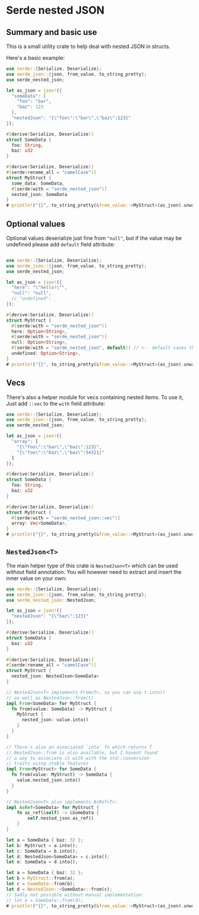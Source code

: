 # Serde nested JSON

## Summary and basic use

This is a small utility crate to help deal with nested JSON in structs.

Here's a basic example:

```rust
use serde::{Serialize, Deserialize};
use serde_json::{json, from_value, to_string_pretty};
use serde_nested_json;

let as_json = json!({
  "someData": {
    "foo": "bar",
    "baz": 123
  },
  "nestedJson": "{\"foo\":\"bar\",\"baz\":123}"
});

#[derive(Serialize, Deserialize)]
struct SomeData {
  foo: String,
  baz: u32
}

#[derive(Serialize, Deserialize)]
#[serde(rename_all = "camelCase")]
struct MyStruct {
  some_data: SomeData,
  #[serde(with = "serde_nested_json")]
  nested_json: SomeData
}
# println!("{}", to_string_pretty(&from_value::<MyStruct>(as_json).unwrap()).unwrap());
```

## Optional values

Optional values deserialize just fine from `"null"`, but if the value may be undefined please add `default` field attribute:

```rust

use serde::{Serialize, Deserialize};
use serde_json::{json, from_value, to_string_pretty};
use serde_nested_json;

let as_json = json!({
  "here": "\"hello!\"",
  "null": "null",
  // "undefined": _
});

#[derive(Serialize, Deserialize)]
struct MyStruct {
  #[serde(with = "serde_nested_json")]
  here: Option<String>,
  #[serde(with = "serde_nested_json")]
  null: Option<String>,
  #[serde(with = "serde_nested_json", default)] // <-- default saves the day
  undefined: Option<String>,
}
# println!("{}", to_string_pretty(&from_value::<MyStruct>(as_json).unwrap()).unwrap());
```

## Vecs

There's also a helper module for vecs containing nested items.
To use it, Just add `::vec` to the `with` field attribute:

```rust
use serde::{Serialize, Deserialize};
use serde_json::{json, from_value, to_string_pretty};
use serde_nested_json;

let as_json = json!({
  "array": [
    "{\"foo\":\"bar\",\"baz\":123}",
    "{\"foo\":\"baz\",\"baz\":54321}"
  ]
});

#[derive(Serialize, Deserialize)]
struct SomeData {
  foo: String,
  baz: u32
}

#[derive(Serialize, Deserialize)]
struct MyStruct {
  #[serde(with = "serde_nested_json::vec")]
  array: Vec<SomeData>,
}
# println!("{}", to_string_pretty(&from_value::<MyStruct>(as_json).unwrap()).unwrap());
```

## `NestedJson<T>`

The main helper type of this crate is `NestedJson<T>` which
can be used without field annotation. You will however need
to extract and insert the inner value on your own:

```rust
use serde::{Serialize, Deserialize};
use serde_json::{json, from_value, to_string_pretty};
use serde_nested_json::NestedJson;

let as_json = json!({
  "nestedJson": "{\"baz\":123}"
});

#[derive(Serialize, Deserialize)]
struct SomeData {
  baz: u32
}

#[derive(Serialize, Deserialize)]
#[serde(rename_all = "camelCase")]
struct MyStruct {
  nested_json: NestedJson<SomeData>
}

// NestedJson<T> implements From<T>, so you can use t.into()
// as well as NestedJson::from(t)
impl From<SomeData> for MyStruct {
  fn from(value: SomeData) -> MyStruct {
    MyStruct {
      nested_json: value.into()
    }
  }
}

// There's also an associated `into` fn which returns T
// NestedJson::from is also available, but I havent found
// a way to associate it with with the std::conversion
// traits using stable features
impl From<MyStruct> for SomeData {
  fn from(value: MyStruct) -> SomeData {
    value.nested_json.into()
  }
}

// NestedJson<T> also implements AsRef<T>:
impl AsRef<SomeData> for MyStruct {
    fn as_ref(&self) -> &SomeData {
        self.nested_json.as_ref()
    }
}

let a = SomeData { baz: 32 };
let b: MyStruct = a.into();
let c: SomeData = b.into();
let d: NestedJson<SomeData> = c.into();
let e: SomeData = d.into();

let a = SomeData { baz: 32 };
let b = MyStruct::from(a);
let c = SomeData::from(b);
let d = NestedJson::<SomeData>::from(c);
// Sadly not possible without manual implementation:
// let e = SomeData::from(d);
# println!("{}", to_string_pretty(&from_value::<MyStruct>(as_json).unwrap()).unwrap());
```
